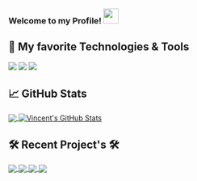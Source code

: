 ### Welcome to my Profile! <img src="https://raw.githubusercontent.com/MartinHeinz/MartinHeinz/master/wave.gif" width="30px">

## 🔧 My favorite Technologies & Tools
![](https://img.shields.io/badge/OS-Windows-informational?style=flat&logo=linux&logoColor=white&color=2bbc8a)
![](https://img.shields.io/badge/Code-JavaScript-informational?style=flat&logo=javascript&logoColor=white&color=2bbc8a)
![](https://img.shields.io/badge/Shell-Bash-informational?style=flat&logo=gnu-bash&logoColor=white&color=2bbc8a)


## &#x1f4c8; GitHub Stats

<a href="https://github.com/cenzo-cmd/cenzo-cmd">
  <img align="center" src="https://github-readme-stats.vercel.app/api/top-langs/?username=cenzo-cmd&hide=java,html&title_color=ffffff&text_color=c9cacc&icon_color=2bbc8a&bg_color=1d1f21" />
</a>
<a href="https://https://github.com/cenzo-cmd/cenzo-cmd">
  <img align="center" src="https://github-readme-stats.vercel.app/api?username=cenzo-cmd&show_icons=true&line_height=27&count_private=true&title_color=ffffff&text_color=c9cacc&icon_color=2bbc8a&bg_color=1d1f21" alt="Vincent's GitHub Stats" />
</a>

## 🛠 Recent Project's 🛠

<a href="https://github.com/Cenzo-cmd/A-Blogs-Life">
  <img align="center" src="https://github-readme-stats.vercel.app/api/pin/?username=cenzo-cmd&repo=A-Blogs-Life&title_color=ffffff&text_color=c9cacc&icon_color=2bbc8a&bg_color=1d1f21">
</a>

<a href="https://https://github.com/Cenzo-cmd/Eat-Dat-Burger">
  <img align="center" src="https://github-readme-stats.vercel.app/api/pin/?username=cenzo-cmd&repo=Eat-Dat-Burger&title_color=ffffff&text_color=c9cacc&icon_color=2bbc8a&bg_color=1d1f21">
</a>

<a href="https://github.com/Cenzo-cmd/Responsive-Portfolio">
  <img align="center" src="https://github-readme-stats.vercel.app/api/pin/?username=cenzo-cmd&repo=Responsive-Portfolio&title_color=ffffff&text_color=c9cacc&icon_color=2bbc8a&bg_color=1d1f21">
</a>

<a href="https://https://github.com/Cenzo-cmd/Project-2">
  <img align="center" src="https://github-readme-stats.vercel.app/api/pin/?username=cenzo-cmd&repo=Weather_Forecast_Dashboard&title_color=ffffff&text_color=c9cacc&icon_color=2bbc8a&bg_color=1d1f21">
</a>

